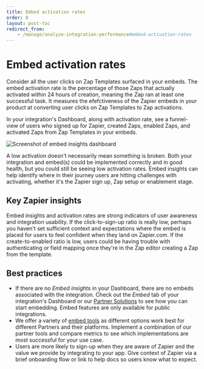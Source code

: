 ```yaml
---
title: Embed activation rates
order: 8
layout: post-toc
redirect_from:
    - /manage/analyze-integration-performance#embed-activation-rates
---
```


# Embed activation rates

Consider all the user clicks on Zap Templates surfaced in your embeds. The embed activation rate is the percentage of those Zaps that actually activated within 24 hours of creation, meaning the Zap ran at least one successful task. It measures the efefctiveness of the Zapier embeds in your product at converting user clicks on Zap Templates to Zap activations. 

In your integration's Dashboard, along with activation rate, see a funnel-view of users who signed up for Zapier, created Zaps, enabled Zaps, and activated Zaps from Zap Templates in your embeds.

![Screenshot of embed insights dashboard](https://cdn.zappy.app/896a5e4d56f2c86ba3909b669abf5d0c.png)

A low activation doesn't necessarily mean something is broken. Both your integration and embed(s) could be implemented correctly and in good health, but you could still be seeing low activation rates. Embed insights can help identify where in their journey users are hitting challenges with activating, whether it's the Zapier sign up, Zap setup or enablement stage.

## Key Zapier insights

Embed insights and activation rates are strong indicators of user awareness and integration usability. If the click-to-sign-up ratio is really low, perhaps you haven't set sufficient context and expectations where the embed is placed for users to feel confident when they land on Zapier.com. If the create-to-enabled ratio is low, users could be having trouble with authenticating or field mapping once they're in the Zap editor creating a Zap from the template.

## Best practices

* If there are no _Embed insights_ in your Dashboard, there are no embeds associated with the integration. Check out the _Embed_ tab of your integration's Dashboard or our [Partner Solutions](https://zapier.com/l/partner/solutions) to see how you can start embedding. Embed features are only available for public integrations.
* We offer a variety of [embed tools](https://platform.zapier.com/embed/overview) as different options work best for different Partners and their platforms. Implement a combination of our partner tools and compare metrics to see which implementations are most successful for your use case.
* Users are more likely to sign-up when they are aware of Zapier and the value we provide by integrating to your app. Give context of Zapier via a brief onboarding flow or link to help docs so users know what to expect.